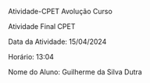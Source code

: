 Atividade-CPET
Avolução Curso

Atividade Final CPET

Data da Atividade: 15/04/2024

Horário: 13:04

Nome do Aluno: Guilherme da Silva Dutra
